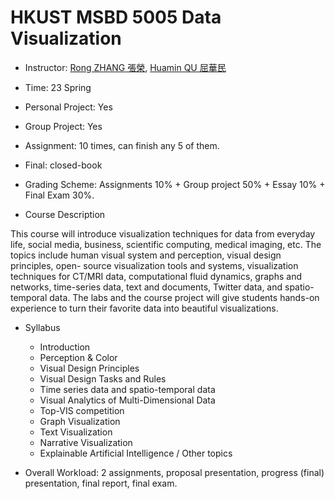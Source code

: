 # HKUST MSBD 5005 Data Visualization

- Instructor: [Rong ZHANG 張榮](https://facultyprofiles.hkust.edu.hk/profiles.php?profile=rong-zhang-rongz), [Huamin QU 屈華民](http://huamin.org/)

- Time: 23 Spring

- Personal Project: Yes

- Group Project: Yes

- Assignment: 10 times, can finish any 5 of them.

- Final: closed-book

- Grading Scheme: Assignments 10% + Group project 50% + Essay 10% + Final Exam 30%.

- Course Description

This course will introduce visualization techniques for data from everyday life, social media, business, scientific computing, medical imaging, etc. The topics include human visual system and perception, visual design principles, open- source visualization tools and systems, visualization techniques for CT/MRI data, computational fluid dynamics, graphs and networks, time-series data, text and documents, Twitter data, and spatio-temporal data. The labs and the course project will give students hands-on experience to turn their favorite data into beautiful visualizations.

- Syllabus
    - Introduction
    - Perception & Color
    - Visual Design Principles
    - Visual Design Tasks and Rules
    - Time series data and spatio-temporal data
    - Visual Analytics of Multi-Dimensional Data
    - Top-VIS competition
    - Graph Visualization
    - Text Visualization
    - Narrative Visualization
    - Explainable Artificial Intelligence / Other topics

- Overall Workload: 2 assignments, proposal presentation, progress (final) presentation, final report, final exam.